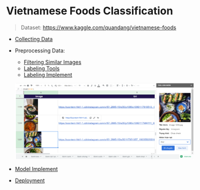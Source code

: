 # Vietnamese Foods Classification

> Dataset: https://www.kaggle.com/quandang/vietnamese-foods

-   [Collecting Data](https://github.com/18520339/image-search-downloader)
-   Preprocessing Data:

    -   [Filtering Similar Images](https://github.com/18520339/finding-similar-images)
    -   [Labeling Tools](https://github.com/18520339/vietnamese-foods/tree/main/Google%20Sheets)
    -   [Labeling Implement](https://docs.google.com/spreadsheets/d/1d571y_VE7fiWAJMPktZr24knp4Ca-Tu_udGCIlVbzso)

    ![](https://github.com/18520339/vietnamese-foods/blob/main/Google%20Sheets/demo.png?raw=true)

-   [Model Implement](https://github.com/18520339/vietnamese-foods/blob/main/Model%20Implement/source.ipynb)
-   [Deployment](https://share.streamlit.io/18520339/vietnamese-foods/main/app.py)
